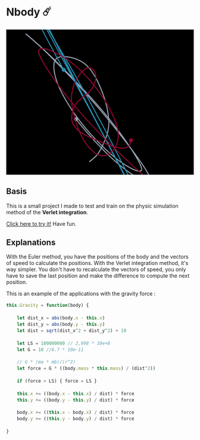 # Nbody :comet:
![Example image](/nbody.PNG)

## Basis
This is a small project I made to test and train on the physic simulation method of the **Verlet integration**.

[Click here to try it!](https://mlhoutel.github.io/Nbody/) Have fun.

## Explanations
With the Euler method, you have the positions of the body and the vectors of speed to calculate the positions. With the Verlet integration method, it's way simpler. You don't have to recalculate the vectors of speed, you only have to save the last position and make the difference to compute the next position.

This is an example of the applications with the gravity force :

```javascript
this.Gravity = function(body) {

	let dist_x = abs(body.x - this.x)
	let dist_y = abs(body.y - this.y)
	let dist = sqrt(dist_x^2 + dist_y^2) + 10

	let LS = 100000000 // 2,998 * 10e+8
	let G = 10 //6.7 * 10e-11 

	// G * (ma * mb)/(r^2)
	let force = G * ((body.mass * this.mass) / (dist^2))

	if (force > LS) { force = LS }

	this.x += ((body.x - this.x) / dist) * force
	this.y += ((body.y - this.y) / dist) * force

	body.x += ((this.x - body.x) / dist) * force
	body.y += ((this.y - body.y) / dist) * force

}
  ```
